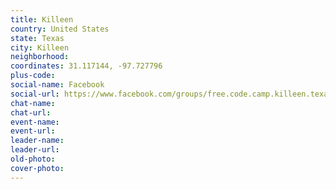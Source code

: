 ```yaml
---
title: Killeen
country: United States
state: Texas
city: Killeen
neighborhood: 
coordinates: 31.117144, -97.727796
plus-code:
social-name: Facebook
social-url: https://www.facebook.com/groups/free.code.camp.killeen.texas
chat-name:
chat-url:
event-name:
event-url:
leader-name:
leader-url:
old-photo: 
cover-photo:
---
```

